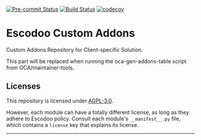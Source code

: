 
<!-- /!\ Non OCA Context : Set here the badge of your runbot / runboat instance. -->
[![Pre-commit Status](https://github.com/Escodoo/escodoo-addons/actions/workflows/pre-commit.yml/badge.svg?branch=14.0)](https://github.com/Escodoo/escodoo-addons/actions/workflows/pre-commit.yml?query=branch%3A14.0)
[![Build Status](https://github.com/Escodoo/escodoo-addons/actions/workflows/test.yml/badge.svg?branch=14.0)](https://github.com/Escodoo/escodoo-addons/actions/workflows/test.yml?query=branch%3A14.0)
[![codecov](https://codecov.io/gh/Escodoo/escodoo-addons/branch/14.0/graph/badge.svg)](https://codecov.io/gh/Escodoo/escodoo-addons)
<!-- /!\ Non OCA Context : Set here the badge of your translation instance. -->

<!-- /!\ do not modify above this line -->

# Escodoo Custom Addons

Custom Addons Repository for Client-specific Solution.

<!-- /!\ do not modify below this line -->

<!-- prettier-ignore-start -->

[//]: # (addons)

This part will be replaced when running the oca-gen-addons-table script from OCA/maintainer-tools.

[//]: # (end addons)

<!-- prettier-ignore-end -->

## Licenses

This repository is licensed under [AGPL-3.0](LICENSE).

However, each module can have a totally different license, as long as they adhere to Escodoo
policy. Consult each module's `__manifest__.py` file, which contains a `license` key
that explains its license.

----
<!-- /!\ Non OCA Context : Set here the full description of your organization. -->
